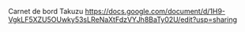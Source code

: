 Carnet de bord Takuzu
https://docs.google.com/document/d/1H9-VgkLF5XZU5OUwky53sLReNaXtFdzVYJh8BaTy02U/edit?usp=sharing
